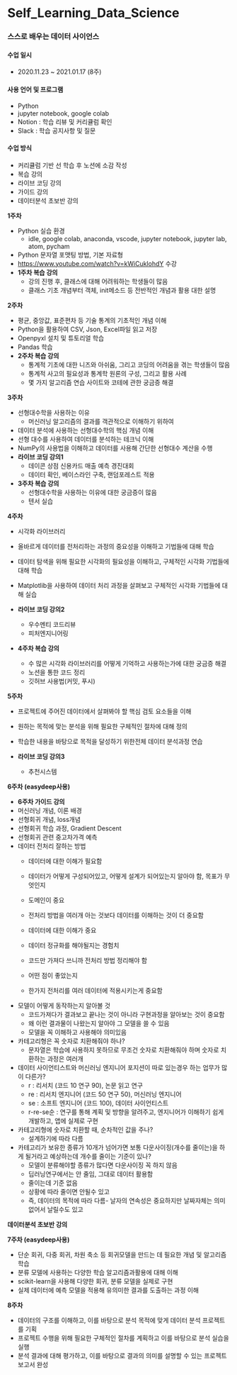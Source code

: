 # Self_Learning_Data_Science

### 스스로 배우는 데이터 사이언스

#### 수업 일시
- 2020.11.23 ~ 2021.01.17 (8주)

#### 사용 언어 및 프로그램 
- Python
- jupyter notebook, google colab 
- Notion : 학습 리뷰 및 커리큘럼 확인
- Slack : 학습 공지사항 및 질문

#### 수업 방식
- 커리큘럼 기반 선 학습 후 노션에 소감 작성
- 복습 강의
- 라이브 코딩 강의
- 가이드 강의
- 데이터분석 초보반 강의


**1주차**
- Python 실습 환경 
    - idle, google colab, anaconda, vscode, jupyter notebook, jupyter lab, atom, pycham
- Python 문자열 포맷팅 방법, 기본 자료형
- <https://www.youtube.com/watch?v=kWiCuklohdY> 수강
- **1주차 복습 강의**
    - 강의 진행 후, 클래스에 대해 어려워하는 학생들이 많음
    - 클래스 기초 개념부터 객체, init메소드 등 전반적인 개념과 활용 대한 설명

**2주차**
- 평균, 중앙값, 표준편차 등 기술 통계의 기초적인 개념 이해
- Python을 활용하여 CSV, Json, Excel파일 읽고 저장
- Openpyxl 설치 및 튜토리얼 학습
- Pandas 학습
- **2주차 복습 강의**
    - 통계적 기초에 대한 니즈와 아쉬움, 그리고 코딩의 어려움을 겪는 학생들이 많음
    - 통계적 사고의 필요성과 통계학 원론의 구성, 그리고 활용 사례
    - 몇 가지 알고리즘 연습 사이트와 코테에 관한 궁금증 해결


**3주차**
- 선형대수학을 사용하는 이유
    - 머신러닝 알고리즘의 결과를 객관적으로 이해하기 위하여
- 데이터 분석에 사용하는 선형대수학의 핵심 개념 이해
- 선형 대수를 사용하여 데이터를 분석하는 테크닉 이해
- NumPy의 사용법을 이해하고 데이터를 사용해 간단한 선형대수 계산을 수행
- **라이브 코딩 강의1**
    - 데이콘 상점 신용카드 매출 예측 경진대회
    - 데이터 확인, 베이스라인 구축, 랜덤포레스트 적용
- **3주차 복습 강의**
    - 선형대수학을 사용하는 이유에 대한 궁금증이 많음
    - 텐서 실습



**4주차**
- 시각화 라이브러리
- 올바르게 데이터를 전처리하는 과정의 중요성을 이해하고 기법들에 대해 학습
- 데이터 탐색을 위해 필요한 시각화의 필요성을 이해하고, 구체적인 시각화 기법들에 대해 학습
- Matplotlib을 사용하여 데이터 처리 과정을 살펴보고 구체적인 시각화 기법들에 대해 실습
- **라이브 코딩 강의2**
    - 우수멘티 코드리뷰
    - 피처엔지니어링

- **4주차 복습 강의**
    - 수 많은 시각화 라이브러리를 어떻게 기억하고 사용하는가에 대한 궁금증 해결
    - 노션을 통한 코드 정리
    - 깃허브 사용법(커밋, 푸시)

**5주차**
- 프로젝트에 주어진 데이터에서 살펴봐야 할 핵심 검토 요소들을 이해
- 원하는 목적에 맞는 분석을 위해 필요한 구체적인 절차에 대해 정의
- 학습한 내용을 바탕으로 목적을 달성하기 위한전체 데이터 분석과정 연습

- **라이브 코딩 강의3**
    - 추천시스템



**6주차 (easydeep사용)**

- **6주차 가이드 강의** 
- 머신러닝 개념, 이론 배경
- 선형회귀 개념, loss개념
- 선형회귀 학습 과정, Gradient Descent
- 선형회귀 관련 중고차가격 예측
- 데이터 전처리 잘하는 방법
    - 데이터에 대한 이해가 필요함
    - 데이터가 어떻게 구성되어있고, 어떻게 설계가 되어있는지 알아야 함, 목표가 무엇인지
    - 도메인이 중요
    - 전처리 방법을 여러개 아는 것보다 데이터를 이해하는 것이 더 중요함
    
    - 데이터에 대한 이해가 중요
    - 데이터 정규화를 해야될지는 경험치
    - 코드만 가져다 쓰니까 전처리 방법 정리해야 함
    - 어떤 점이 좋았는지
    - 한가지 전처리를 여러 데이터에 적용시키는게 중요함
- 모델이 어떻게 동작하는지 알아볼 것
    - 코드가져다가 결과보고 끝나는 것이 아니라 구현과정을 알아보는 것이 중요함
    - 왜 이런 결과물이 나왔는지 알아야 그 모델을 쓸 수 있음
    - 모델을 꼭 이해하고 사용해야 의미있음
- 카테고리형은 꼭 숫자로 치환해줘야 하나?
    - 문자열은 학습에 사용하지 못하므로 무조건 숫자로 치환해줘야 하며 숫자로 치환하는 과정은 여러개
- 데이터 사이언티스트와 머신러닝 엔지니어 포지션이 따로 있는경우 하는 업무가 많이 다른가?
    - r : 리서치 (코드 10 연구 90), 논문 읽고 연구
    - re : 리서치 엔지니어 (코드 50 연구 50), 머신러닝 엔지니어
    - se :  소프트 엔지니어 (코드 100), 데이터 사이언티스트
    - r-re-se순 :  연구를 통해 계획 및 방향을 알려주고, 엔지니어가 이해하기 쉽게 개발하고, 앱에 실제로 구현
- 카테고리형에 숫자로 치환할 때, 순차적인 값을 주나?
    - 설계하기에 따라 다름
- 카테고리가 보유한 종류가 10개가 넘어가면 보통 다운사이징(개수를 줄이는)을 하게 될거라고 예상하는데 개수를 줄이는 기준이 있나?
    - 모델이 분류해야할 종류가 많다면 다운사이징 꼭 하지 않음
    - 딥러닝연구에서는 안 줄임, 그대로 데이터 활용함
    - 줄이는데 기준 없음
    - 상황에 따라 줄이면 안될수 있고
    - 즉, 데이터의 목적에 따라 다름- 날자의 연속성은 중요하지만 날짜자체는 의미없어서 날릴수도 있고


**데이터분석 초보반 강의**






**7주차 (easydeep사용)**
- 단순 회귀, 다중 회귀, 차원 축소 등 회귀모델을 만드는 데 필요한 개념 및 알고리즘 학습
- 분류 모델에 사용하는 다양한 학습 알고리즘과활용에 대해 이해
- scikit-learn을 사용해 다양한 회귀, 분류 모델을 실제로 구현
- 실제 데이터에 예측 모델을 적용해 유의미한 결과를 도출하는 과정 이해

**8주차**
- 데이터의 구조를 이해하고, 이를 바탕으로 분석 목적에 맞게 데이터 분석 프로젝트를 기획
- 프로젝트 수행을 위해 필요한 구체적인 절차를 계획하고 이를 바탕으로 분석 실습을 실행
- 분석 결과에 대해 평가하고, 이를 바탕으로 결과의 의미를 설명할 수 있는 프로젝트 보고서 완성
